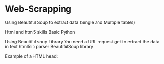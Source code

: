 # Web-Scrapping
Using Beautiful Soup to extract data (Single and Multiple tables)

Html and html5 skills
Basic Python


Using Beautiful soup Library
You need a URL
request.get to extract the data in text
html5lib parser
BeautifulSoup library




Example of a HTML head:

<head>
<meta charset="utf-8"/>
<meta content="IE=edge,chrome=1" http-equiv="X-UA-Compatible"/>
<meta content="width=device-width, initial-scale=1.0" name="viewport"/>
<title>Sticky Table Headers Revisited | Demo 1</title>
<meta content="Sticky Table Headers Revisited: Creating functional and flexible sticky table headers" name="description"/>
<meta content="Sticky Table Headers Revisited" name="keywords"/>
<meta content="Codrops" name="author"/>
<link href="../favicon.ico" rel="shortcut icon"/>
<link href="css/normalize.css" rel="stylesheet" type="text/css"/>
<link href="css/demo.css" rel="stylesheet" type="text/css"/>
<link href="css/component.css" rel="stylesheet" type="text/css"/>
<!--[if IE]>
  		<script src="http://html5shiv.googlecode.com/svn/trunk/html5.js"></script>
		<![endif]-->
<script type="text/javascript">
var _gaq = _gaq || [];
_gaq.push(['_setAccount', 'UA-7243260-2']);
_gaq.push(['_trackPageview']);
(function() {
var ga = document.createElement('script'); ga.type = 'text/javascript'; ga.async = true;
ga.src = ('https:' == document.location.protocol ? 'https://ssl' : 'http://www') + '.google-analytics.com/ga.js';
var s = document.getElementsByTagName('script')[0]; s.parentNode.insertBefore(ga, s);
})();
</script>
</head>
